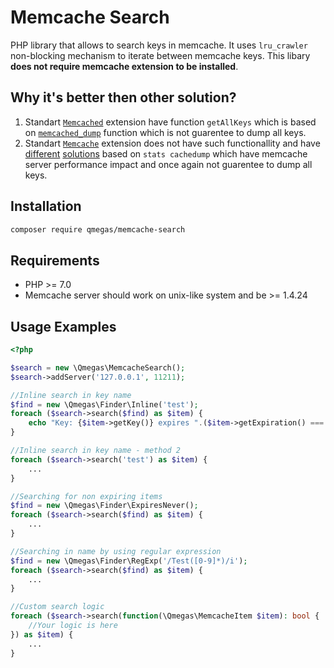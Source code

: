 Memcache Search
==============
PHP library that allows to search keys in memcache. It uses `lru_crawler` non-blocking mechanism to iterate between memcache keys. 
 This libary **does not require memcache extension to be installed**.
 
Why it's better then other solution?
------------------------------------
1. Standart [`Memcached`](https://www.php.net/manual/en/book.memcached.php) extension have function `getAllKeys` which is based on [`memcached_dump`](http://docs.libmemcached.org/memcached_dump.html) function which is not guarentee to dump all keys.
2. Standart [`Memcache`](https://www.php.net/manual/en/book.memcache.php) extension does not have such functionallity and have [different](https://stackoverflow.com/questions/9831395/how-can-i-query-memcached-with-php-to-get-a-list-of-all-its-keys-in-storage) [solutions](https://stackoverflow.com/questions/19560150/get-all-keys-set-in-memcached) based on `stats cachedump` which have memcache server performance impact and once again not guarentee to dump all keys.

Installation
------------
```bash
composer require qmegas/memcache-search
```

Requirements
------------
* PHP >= 7.0
* Memcache server should work on unix-like system and be >= 1.4.24

Usage Examples
--------------
```php
<?php

$search = new \Qmegas\MemcacheSearch();
$search->addServer('127.0.0.1', 11211);

//Inline search in key name
$find = new \Qmegas\Finder\Inline('test');
foreach ($search->search($find) as $item) {
	echo "Key: {$item->getKey()} expires ".($item->getExpiration() === -1 ? 'NEVER' : 'on '.date('d/m/Y H:m:i', $item->getExpiration()))."\n";
}

//Inline search in key name - method 2
foreach ($search->search('test') as $item) {
	...
}

//Searching for non expiring items
$find = new \Qmegas\Finder\ExpiresNever();
foreach ($search->search($find) as $item) {
	...
}

//Searching in name by using regular expression
$find = new \Qmegas\Finder\RegExp('/Test([0-9]*)/i');
foreach ($search->search($find) as $item) {
	...
}

//Custom search logic
foreach ($search->search(function(\Qmegas\MemcacheItem $item): bool {
	//Your logic is here
}) as $item) {
	...
}
```
